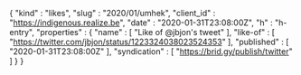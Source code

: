 {
  "kind" : "likes",
  "slug" : "2020/01/umhek",
  "client_id" : "https://indigenous.realize.be",
  "date" : "2020-01-31T23:08:00Z",
  "h" : "h-entry",
  "properties" : {
    "name" : [ "Like of @jbjon's tweet" ],
    "like-of" : [ "https://twitter.com/jbjon/status/1223324038023524353" ],
    "published" : [ "2020-01-31T23:08:00Z" ],
    "syndication" : [ "https://brid.gy/publish/twitter" ]
  }
}

